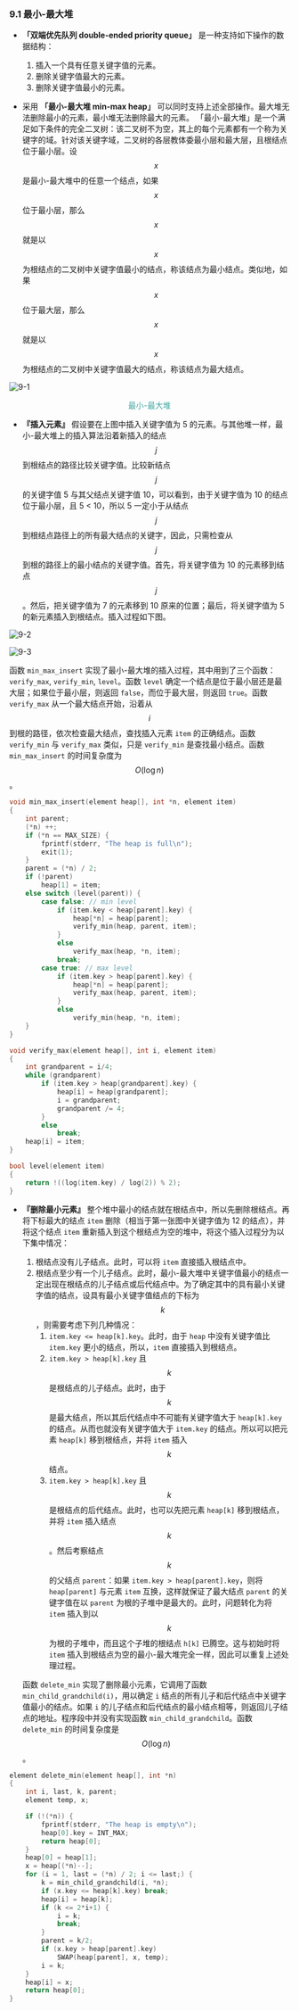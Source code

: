 ### 9.1 最小-最大堆

- **「双端优先队列 double-ended priority queue」** 是一种支持如下操作的数据结构：
  1. 插入一个具有任意关键字值的元素。
  2. 删除关键字值最大的元素。
  3. 删除关键字值最小的元素。
  
- 采用 **「最小-最大堆 min-max heap」** 可以同时支持上述全部操作。最大堆无法删除最小的元素，最小堆无法删除最大的元素。
  「最小-最大堆」是一个满足如下条件的完全二叉树：该二叉树不为空，其上的每个元素都有一个称为关键字的域。针对该关键字域，二叉树的各层教体委最小层和最大层，且根结点位于最小层。设 $$x$$ 是最小-最大堆中的任意一个结点，如果 $$x$$ 位于最小层，那么 $$x$$ 就是以 $$x$$ 为根结点的二叉树中关键字值最小的结点，称该结点为最小结点。类似地，如果 $$x$$ 位于最大层，那么 $$x$$ 就是以 $$x$$ 为根结点的二叉树中关键字值最大的结点，称该结点为最大结点。

![9-1](res/9-1.svg)

<div align="center">
    <p style="color:#3ea69f">
    最小-最大堆
    </p>
</div>

- **『插入元素』** 假设要在上图中插入关键字值为 5 的元素。与其他堆一样，最小-最大堆上的插入算法沿着新插入的结点 $$j$$ 到根结点的路径比较关键字值。比较新结点 $$j$$ 的关键字值 5 与其父结点关键字值 10，可以看到，由于关键字值为 10 的结点位于最小层，且 5 < 10，所以 5 一定小于从结点 $$j$$ 到根结点路径上的所有最大结点的关键字，因此，只需检查从 $$j$$ 到根的路径上的最小结点的关键字值。首先，将关键字值为 10 的元素移到结点 $$j$$。然后，把关键字值为 7 的元素移到 10 原来的位置；最后，将关键字值为 5 的新元素插入到根结点。插入过程如下图。

![9-2](res/9-2.svg)

![9-3](res/9-3.svg)

函数 `min_max_insert` 实现了最小-最大堆的插入过程，其中用到了三个函数：`verify_max`, `verify_min`, `level`。函数 `level` 确定一个结点是位于最小层还是最大层；如果位于最小层，则返回 `false`，而位于最大层，则返回 `true`。函数 `verify_max` 从一个最大结点开始，沿着从 $$i$$ 到根的路径，依次检查最大结点，查找插入元素 `item` 的正确结点。函数 `verify_min` 与 `verify_max` 类似，只是 `verify_min` 是查找最小结点。函数 `min_max_insert` 的时间复杂度为 $$O(\log n)$$。

```c++
void min_max_insert(element heap[], int *n, element item)
{
    int parent;
    (*n) ++;
    if (*n == MAX_SIZE) {
        fprintf(stderr, "The heap is full\n");
        exit(1);
    }
    parent = (*n) / 2;
    if (!parent)
        heap[1] = item;
    else switch (level(parent)) {
        case false: // min level
            if (item.key < heap[parent].key) {
                heap[*n] = heap[parent];
                verify_min(heap, parent, item);
            }
            else
                verify_max(heap, *n, item);
            break;
        case true: // max level
            if (item.key > heap[parent].key) {
                heap[*n] = heap[parent];
                verify_max(heap, parent, item);
            }
            else
                verify_min(heap, *n, item);
    }
}

void verify_max(element heap[], int i, element item)
{
    int grandparent = i/4;
    while (grandparent)
        if (item.key > heap[grandparent].key) {
            heap[i] = heap[grandparent];
            i = grandparent;
            grandparent /= 4;
        }
        else
            break;
    heap[i] = item;
}

bool level(element item)
{
    return !((log(item.key) / log(2)) % 2);
}
```

- **『删除最小元素』** 整个堆中最小的结点就在根结点中，所以先删除根结点。再将下标最大的结点 `item` 删除（相当于第一张图中关键字值为 12 的结点），并将这个结点 `item` 重新插入到这个根结点为空的堆中，将这个插入过程分为以下集中情况：
  1. 根结点没有儿子结点。此时，可以将 `item` 直接插入根结点中。
  2. 根结点至少有一个儿子结点。此时，最小-最大堆中关键字值最小的结点一定出现在根结点的儿子结点或后代结点中。为了确定其中的具有最小关键字值的结点，设具有最小关键字值结点的下标为 $$k$$，则需要考虑下列几种情况：
     1. `item.key <= heap[k].key`。此时，由于 `heap` 中没有关键字值比 `item.key` 更小的结点，所以，`item` 直接插入到根结点。
     2. `item.key > heap[k].key` 且 $$k$$ 是根结点的儿子结点。此时，由于 $$k$$ 是最大结点，所以其后代结点中不可能有关键字值大于 `heap[k].key` 的结点。从而也就没有关键字值大于 `item.key` 的结点。所以可以把元素 `heap[k]` 移到根结点，并将 `item` 插入 $$k$$ 结点。
     3. `item.key > heap[k].key` 且 $$k$$ 是根结点的后代结点。此时，也可以先把元素 `heap[k]` 移到根结点，并将 `item` 插入结点 $$k$$。然后考察结点 $$k$$ 的父结点 `parent`：如果 `item.key > heap[parent].key`，则将 `heap[parent]` 与元素 `item` 互换，这样就保证了最大结点 `parent` 的关键字值在以 `parent` 为根的子堆中是最大的。此时，问题转化为将 `item` 插入到以 $$k$$ 为根的子堆中，而且这个子堆的根结点 `h[k]` 已腾空。这与初始时将 `item` 插入到根结点为空的最小-最大堆完全一样，因此可以重复上述处理过程。
  
  函数 `delete_min` 实现了删除最小元素，它调用了函数 `min_child_grandchild(i)`，用以确定 `i` 结点的所有儿子和后代结点中关键字值最小的结点。如果 `i` 的儿子结点和后代结点的最小结点相等，则返回儿子结点的地址。程序段中并没有实现函数 `min_child_grandchild`。函数 `delete_min` 的时间复杂度是 $$O(\log n)$$。

```c++
element delete_min(element heap[], int *n)
{
    int i, last, k, parent;
    element temp, x;

    if (!(*n)) {
        fprintf(stderr, "The heap is empty\n");
        heap[0].key = INT_MAX;
        return heap[0];
    }
    heap[0] = heap[1];
    x = heap[(*n)--];
    for (i = 1, last = (*n) / 2; i <= last;) {
        k = min_child_grandchild(i, *n);
        if (x.key <= heap[k].key) break;
        heap[i] = heap[k];
        if (k <= 2*i+1) {
            i = k;
            break;
        }
        parent = k/2;
        if (x.key > heap[parent].key)
            SWAP(heap[parent], x, temp);
        i = k;
    }
    heap[i] = x;
    return heap[0];
}
```
